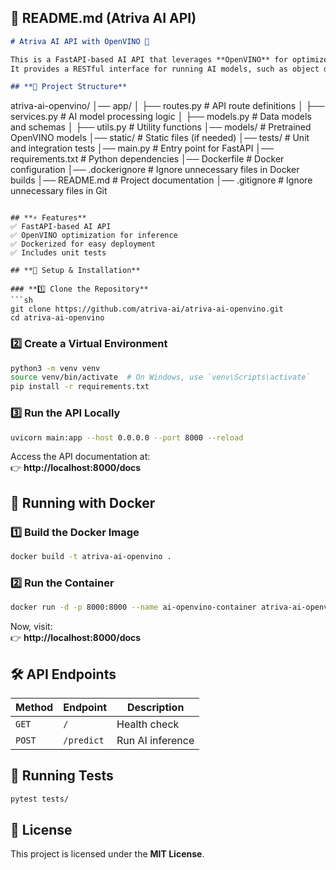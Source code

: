
## **📝 README.md (Atriva AI API)**

```md
# Atriva AI API with OpenVINO 🚀

This is a FastAPI-based AI API that leverages **OpenVINO** for optimized deep learning inference.  
It provides a RESTful interface for running AI models, such as object detection and image classification.

## **📂 Project Structure**
```
atriva-ai-openvino/
│── app/
│   ├── routes.py         # API route definitions
│   ├── services.py       # AI model processing logic
│   ├── models.py         # Data models and schemas
│   ├── utils.py          # Utility functions
│── models/               # Pretrained OpenVINO models
│── static/               # Static files (if needed)
│── tests/                # Unit and integration tests
│── main.py               # Entry point for FastAPI
│── requirements.txt      # Python dependencies
│── Dockerfile            # Docker configuration
│── .dockerignore         # Ignore unnecessary files in Docker builds
│── README.md             # Project documentation
│── .gitignore            # Ignore unnecessary files in Git
```

## **⚡ Features**
✅ FastAPI-based AI API  
✅ OpenVINO optimization for inference  
✅ Dockerized for easy deployment  
✅ Includes unit tests  

## **🔧 Setup & Installation**

### **1️⃣ Clone the Repository**
```sh
git clone https://github.com/atriva-ai/atriva-ai-openvino.git
cd atriva-ai-openvino
```

### **2️⃣ Create a Virtual Environment**
```sh
python3 -m venv venv
source venv/bin/activate  # On Windows, use `venv\Scripts\activate`
pip install -r requirements.txt
```

### **3️⃣ Run the API Locally**
```sh
uvicorn main:app --host 0.0.0.0 --port 8000 --reload
```
Access the API documentation at:  
👉 **http://localhost:8000/docs**

## **🐳 Running with Docker**
### **1️⃣ Build the Docker Image**
```sh
docker build -t atriva-ai-openvino .
```

### **2️⃣ Run the Container**
```sh
docker run -d -p 8000:8000 --name ai-openvino-container atriva-ai-openvino
```
Now, visit:  
👉 **http://localhost:8000/docs**

## **🛠 API Endpoints**
| Method | Endpoint         | Description          |
|--------|-----------------|----------------------|
| `GET`  | `/`             | Health check        |
| `POST` | `/predict`      | Run AI inference    |

## **🧪 Running Tests**
```sh
pytest tests/
```

## **📜 License**
This project is licensed under the **MIT License**.

